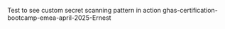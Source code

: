 Test to see custom secret scanning pattern in action ghas-certification-bootcamp-emea-april-2025-Ernest
